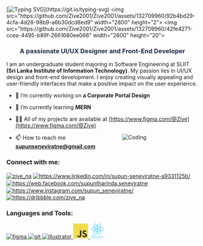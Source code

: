 [![Typing SVG](https://readme-typing-svg.demolab.com?font=Fira+Code&pause=1000&color=0A9396&center=true&random=false&width=650&lines=Hello+There+👋+I+Am+Supun+Seneviratne+.+.+.+.+.)](https://git.io/typing-svg)
<img src="https://github.com/Zive2001/Zive2001/assets/132709960/92b4bd29-4cfa-4d26-98b9-a6b30dcd8ed9" width="2800" height="2">
<img src="https://github.com/Zive2001/Zive2001/assets/132709960/42fe4271-ccea-4495-b89f-2661680ee066" width="2800" height="20">




<h3 align="center" style="color: #1d2d44;">A passionate UI/UX Designer and Front-End Developer</h3>


I am an undergraduate student majoring in Software Engineering at SLIIT **(Sri Lanka Institute of Information Technology)**. My passion lies in UI/UX design and front-end development. I enjoy creating visually appealing and user-friendly interfaces that make a positive impact on the user experience.


- 🔭 I’m currently working on **a Corporate Portal Design**

- 🌱 I’m currently learning **MERN**

- 👨‍💻 All of my projects are available at [https://www.figma.com/@Zive](https://www.figma.com/@Zive)
 <img align="right" alt="Coding" width="200" src="https://github.com/Zive2001/Zive2001/assets/132709960/4a431d0f-c692-4cd0-ba94-274120021d43">

- 📫 How to reach me **supunseneviratne@gmail.com**

<h3 align="left">Connect with me:</h3>
<p align="left">
<a href="https://twitter.com/zive_na" target="blank"><img align="center" src="https://raw.githubusercontent.com/rahuldkjain/github-profile-readme-generator/master/src/images/icons/Social/twitter.svg" alt="zive_na" height="30" width="40" /></a>
<a href="https://linkedin.com/in/https://www.linkedin.com/in/supun-seneviratne-a9331125b/" target="blank"><img align="center" src="https://raw.githubusercontent.com/rahuldkjain/github-profile-readme-generator/master/src/images/icons/Social/linked-in-alt.svg" alt="https://www.linkedin.com/in/supun-seneviratne-a9331125b/" height="30" width="40" /></a>
<a href="https://fb.com/https://web.facebook.com/supuntharinda.seneviratne" target="blank"><img align="center" src="https://raw.githubusercontent.com/rahuldkjain/github-profile-readme-generator/master/src/images/icons/Social/facebook.svg" alt="https://web.facebook.com/supuntharinda.seneviratne" height="30" width="40" /></a>
<a href="https://instagram.com/https://www.instagram.com/supun_seneviratne/" target="blank"><img align="center" src="https://raw.githubusercontent.com/rahuldkjain/github-profile-readme-generator/master/src/images/icons/Social/instagram.svg" alt="https://www.instagram.com/supun_seneviratne/" height="30" width="40" /></a>
<a href="https://dribbble.com/https://dribbble.com/zive_na" target="blank"><img align="center" src="https://raw.githubusercontent.com/rahuldkjain/github-profile-readme-generator/master/src/images/icons/Social/dribbble.svg" alt="https://dribbble.com/zive_na" height="30" width="40" /></a>
</p>

<h3 align="left">Languages and Tools:</h3>
<p align="left"> <a href="https://www.figma.com/" target="_blank" rel="noreferrer"> <img src="https://www.vectorlogo.zone/logos/figma/figma-icon.svg" alt="figma" width="40" height="40"/> </a> <a href="https://git-scm.com/" target="_blank" rel="noreferrer"> <img src="https://www.vectorlogo.zone/logos/git-scm/git-scm-icon.svg" alt="git" width="40" height="40"/> </a> <a href="https://www.adobe.com/in/products/illustrator.html" target="_blank" rel="noreferrer"> <img src="https://www.vectorlogo.zone/logos/adobe_illustrator/adobe_illustrator-icon.svg" alt="illustrator" width="40" height="40"/> </a> <a href="https://developer.mozilla.org/en-US/docs/Web/JavaScript" target="_blank" rel="noreferrer"> <img src="https://raw.githubusercontent.com/devicons/devicon/master/icons/javascript/javascript-original.svg" alt="javascript" width="40" height="40"/> </a> <a href="https://reactjs.org/" target="_blank" rel="noreferrer"> <img src="https://raw.githubusercontent.com/devicons/devicon/master/icons/react/react-original-wordmark.svg" alt="react" width="40" height="40"/> </a> </p>
